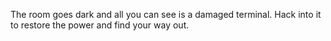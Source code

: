 The room goes dark and all you can see is a damaged terminal. Hack into it to restore the power and find your way out.
